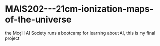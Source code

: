 # MAIS202---21cm-ionization-maps-of-the-universe
the Mcgill AI Society runs a bootcamp for learning about AI, this is my final project.

